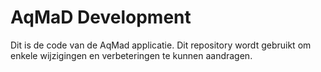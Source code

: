 # AqMaD Development

Dit is de code van de AqMad applicatie. Dit repository wordt gebruikt om enkele wijzigingen en verbeteringen te kunnen aandragen.